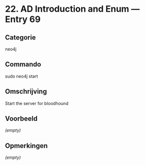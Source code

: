 # 22. AD Introduction and Enum — Entry 69

## Categorie

neo4j

## Commando

sudo neo4j start

## Omschrijving

Start the server for bloodhound

## Voorbeeld

_(empty)_

## Opmerkingen

_(empty)_

